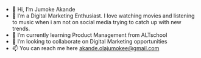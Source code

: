 - 👋 Hi, I’m Jumoke Akande
- 👀 I’m a Digital Marketing Enthusiast. I love watching movies and listening to music when i am not on social media trying to catch up with new trends.
- 🌱 I’m currently learning Product Management from ALTschool
- 💞️ I’m looking to collaborate on Digital Marketing opportunities
- 📫 You can reach me here akande.olajumokee@gmail.com

<!---
Jumsss/Jumsss is a ✨ special ✨ repository because its `README.md` (this file) appears on your GitHub profile.
You can click the Preview link to take a look at your changes.
--->
